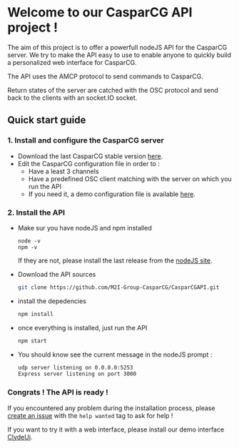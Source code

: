 # Welcome to our CasparCG API project ! 

The aim of this project is to offer a powerfull nodeJS API for the CasparCG server. We try to make the API easy to use to enable anyone to quickly build a personalized web interface for CasparCG.


The API uses the AMCP protocol to send commands to CasparCG.

Return states of the server are catched with the OSC protocol and send back to the clients with an socket.IO socket.

## Quick start guide

### 1. Install and configure the CasparCG server

* Download the last CasparCG stable version [here](http://casparcg.com/download.html).
* Edit the CasparCG configuration file in order to :
  * Have a least 3 channels
  * Have a predefined OSC client matching with the server on which you run the API
  * If you need it, a demo configuration file is available [here](https://github.com/M2I-Group-CasparCG/CasparCGAPI/blob/master/utilities/API/caspar.config).

### 2. Install the API

* Make sur you have nodeJS and npm installed
    ```
    node -v
    npm -v
    ```
    If they are not, please install the last release from the [nodeJS site](https://nodejs.org/en/).

* Download the API sources
    ```bash
    git clone https://github.com/M2I-Group-CasparCG/CasparCGAPI.git
    ```
* install the depedencies
    ```bash
    npm install
    ```
* once everything is installed, just run the API 
    ```bash
    npm start 
    ```

* You should know see the current message in the nodeJS prompt :
    ```bash
    udp server listening on 0.0.0.0:5253
    Express server listening on port 3000
    ```
### Congrats ! The API is ready !

If you encountered any problem during the installation process, please [create an issue](https://github.com/M2I-Group-CasparCG/CasparCGAPI/issues/new) with the `help wanted` tag to ask for help ! 

If you want to try it with a web interface, please install our demo interface [ClydeUi](https://github.com/M2I-Group-CasparCG/ClydeUI).



